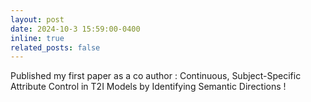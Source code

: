 ```yaml
---
layout: post
date: 2024-10-3 15:59:00-0400
inline: true
related_posts: false
---
```


Published my first paper as a co author : Continuous, Subject-Specific Attribute Control in T2I Models by Identifying Semantic Directions !
